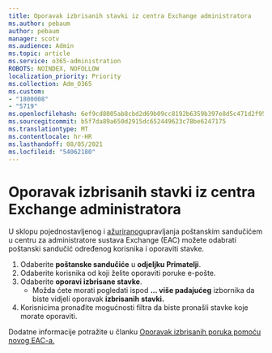 ```yaml
---
title: Oporavak izbrisanih stavki iz centra Exchange administratora
ms.author: pebaum
author: pebaum
manager: scotv
ms.audience: Admin
ms.topic: article
ms.service: o365-administration
ROBOTS: NOINDEX, NOFOLLOW
localization_priority: Priority
ms.collection: Adm_O365
ms.custom:
- "1800008"
- "5719"
ms.openlocfilehash: 6ef9cd8005ab8cbd2d69b09cc8192b6359b397e8d5c471d2f958ae1e751d7797
ms.sourcegitcommit: b5f7da89a650d2915dc652449623c78be6247175
ms.translationtype: MT
ms.contentlocale: hr-HR
ms.lasthandoff: 08/05/2021
ms.locfileid: "54062180"
---
```

# <a name="recover-deleted-items-from-exchange-admin-center"></a>Oporavak izbrisanih stavki iz centra Exchange administratora

U sklopu pojednostavljenog i [ažuriranog](https://admin.exchange.microsoft.com/#/mailboxes)upravljanja poštanskim sandučićem u centru za administratore sustava Exchange (EAC) možete odabrati poštanski sandučić određenog korisnika i oporaviti stavke.

1. Odaberite **poštanske sandučiće** u **odjeljku Primatelji**.
2. Odaberite korisnika od koji želite oporaviti poruke e-pošte.
3. Odaberite **oporavi izbrisane stavke**.
    - Možda ćete morati pogledati ispod **... više padajućeg** izbornika da biste vidjeli oporavak **izbrisanih stavki.**
4. Korisnicima pronađite mogućnosti filtra da biste pronašli stavke koje morate oporaviti.

Dodatne informacije potražite u članku [Oporavak izbrisanih poruka pomoću novog EAC-a.](/exchange/recipients-in-exchange-online/manage-user-mailboxes/recover-deleted-messages#use-new-eac-for-recovering-deleted-messages)
